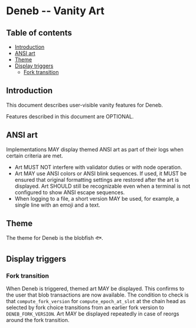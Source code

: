 # Deneb -- Vanity Art

## Table of contents

<!-- START doctoc generated TOC please keep comment here to allow auto update -->
<!-- DON'T EDIT THIS SECTION, INSTEAD RE-RUN doctoc TO UPDATE -->

- [Introduction](#introduction)
- [ANSI art](#ansi-art)
- [Theme](#theme)
- [Display triggers](#display-triggers)
  - [Fork transition](#fork-transition)

<!-- END doctoc generated TOC please keep comment here to allow auto update -->

## Introduction

This document describes user-visible vanity features for Deneb.

Features described in this document are OPTIONAL.

## ANSI art

Implementations MAY display themed ANSI art as part of their logs when certain criteria are met.

- Art MUST NOT interfere with validator duties or with node operation.
- Art MAY use ANSI colors or ANSI blink sequences. If used, it MUST be ensured that original formatting settings are restored after the art is displayed. Art SHOULD still be recognizable even when a terminal is not configured to show ANSI escape sequences.
- When logging to a file, a short version MAY be used, for example, a single line with an emoji and a text.

## Theme

The theme for Deneb is the blobfish 🐟.

## Display triggers

### Fork transition

When Deneb is triggered, themed art MAY be displayed. This confirms to the user that blob transactions are now available. The condition to check is that `compute_fork_version` for `compute_epoch_at_slot` at the chain head as selected by fork choice transitions from an earlier fork version to `DENEB_FORK_VERSION`. Art MAY be displayed repeatedly in case of reorgs around the fork transition.
